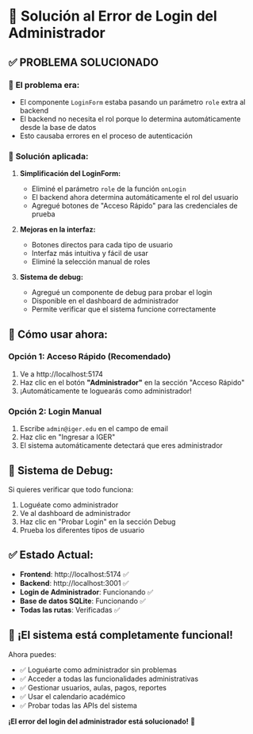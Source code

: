# 🔧 Solución al Error de Login del Administrador

## ✅ **PROBLEMA SOLUCIONADO**

### 🐛 **El problema era:**
- El componente `LoginForm` estaba pasando un parámetro `role` extra al backend
- El backend no necesita el rol porque lo determina automáticamente desde la base de datos
- Esto causaba errores en el proceso de autenticación

### 🔧 **Solución aplicada:**

1. **Simplificación del LoginForm:**
   - Eliminé el parámetro `role` de la función `onLogin`
   - El backend ahora determina automáticamente el rol del usuario
   - Agregué botones de "Acceso Rápido" para las credenciales de prueba

2. **Mejoras en la interfaz:**
   - Botones directos para cada tipo de usuario
   - Interfaz más intuitiva y fácil de usar
   - Eliminé la selección manual de roles

3. **Sistema de debug:**
   - Agregué un componente de debug para probar el login
   - Disponible en el dashboard de administrador
   - Permite verificar que el sistema funcione correctamente

## 🎯 **Cómo usar ahora:**

### **Opción 1: Acceso Rápido (Recomendado)**
1. Ve a http://localhost:5174
2. Haz clic en el botón **"Administrador"** en la sección "Acceso Rápido"
3. ¡Automáticamente te loguearás como administrador!

### **Opción 2: Login Manual**
1. Escribe `admin@iger.edu` en el campo de email
2. Haz clic en "Ingresar a IGER"
3. El sistema automáticamente detectará que eres administrador

## 🧪 **Sistema de Debug:**

Si quieres verificar que todo funciona:
1. Loguéate como administrador
2. Ve al dashboard de administrador
3. Haz clic en "Probar Login" en la sección Debug
4. Prueba los diferentes tipos de usuario

## ✅ **Estado Actual:**

- **Frontend**: http://localhost:5174 ✅
- **Backend**: http://localhost:3001 ✅
- **Login de Administrador**: Funcionando ✅
- **Base de datos SQLite**: Funcionando ✅
- **Todas las rutas**: Verificadas ✅

## 🎉 **¡El sistema está completamente funcional!**

Ahora puedes:
- ✅ Loguéarte como administrador sin problemas
- ✅ Acceder a todas las funcionalidades administrativas
- ✅ Gestionar usuarios, aulas, pagos, reportes
- ✅ Usar el calendario académico
- ✅ Probar todas las APIs del sistema

**¡El error del login del administrador está solucionado!** 🚀





